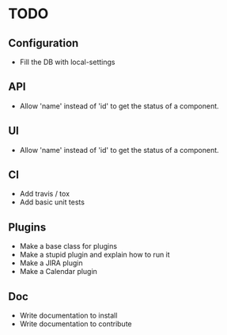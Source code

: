 # TODO

## Configuration
- Fill the DB with local-settings

## API
- Allow 'name' instead of 'id' to get the status of a component.

## UI
- Allow 'name' instead of 'id' to get the status of a component.

## CI
- Add travis / tox
- Add basic unit tests

## Plugins
- Make a base class for plugins
- Make a stupid plugin and explain how to run it
- Make a JIRA plugin
- Make a Calendar plugin

## Doc
- Write documentation to install
- Write documentation to contribute
